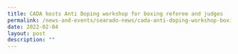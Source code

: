 ```yaml
---
title: CADA hosts Anti Doping workshop for boxing referee and judges
permalink: /news-and-events/searado-news/cada-anti-doping-workshop-boxing
date: 2022-02-04
layout: post
description: ""
---
```

